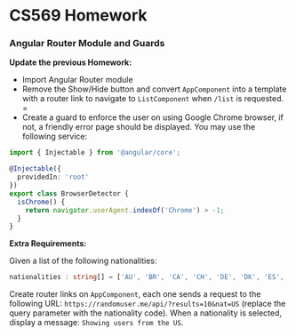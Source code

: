 # CS569 Homework
### Angular Router Module and Guards
**Update the previous Homework:**
  
* Import Angular Router module
* Remove the Show/Hide button and convert `AppComponent` into a template with a router link to navigate to `ListComponent` when `/list` is requested.  =
* Create a guard to enforce the user on using Google Chrome browser, if not, a friendly error page should be displayed. You may use the following service:
```typescript
import { Injectable } from '@angular/core';

@Injectable({
  providedIn: 'root'
})
export class BrowserDetector {
  isChrome() {
    return navigator.userAgent.indexOf('Chrome') > -1;
  }
}
```
**Extra Requirements:**
  
Given a list of the following nationalities:
```typescript
nationalities : string[] = ['AU', 'BR', 'CA', 'CH', 'DE', 'DK', 'ES', 'FI', 'FR', 'GB', 'IE', 'IN', 'IR', 'MX', 'NL', 'NO', 'NZ', 'RS', 'TR', 'UA', 'US']
```
Create router links on `AppComponent`, each one sends a request to the following URL: `https://randomuser.me/api/?results=10&nat=US` (replace the query parameter with the nationality code). When a nationality is selected, display a message: `Showing users from the US`.



